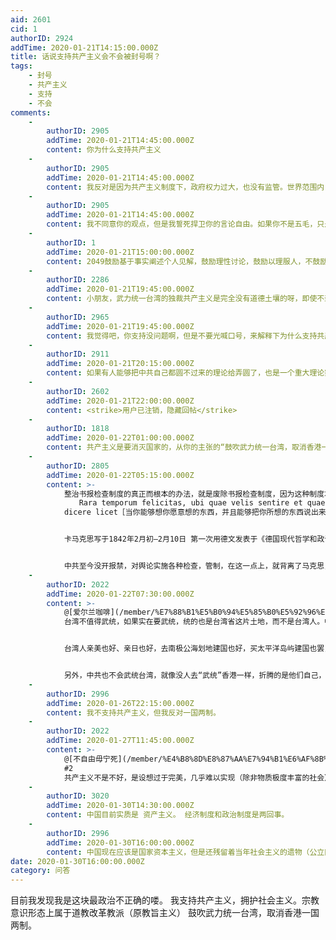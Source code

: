 ```yaml
---
aid: 2601
cid: 1
authorID: 2924
addTime: 2020-01-21T14:15:00.000Z
title: 话说支持共产主义会不会被封号啊？
tags:
    - 封号
    - 共产主义
    - 支持
    - 不会
comments:
    -
        authorID: 2905
        addTime: 2020-01-21T14:45:00.000Z
        content: 你为什么支持共产主义
    -
        authorID: 2905
        addTime: 2020-01-21T14:45:00.000Z
        content: 我反对是因为共产主义制度下，政府权力过大，也没有监管。世界范围内，没有任何成功的共产主义社会。并且共产主义会削弱劳动积极性。
    -
        authorID: 2905
        addTime: 2020-01-21T14:45:00.000Z
        content: 我不同意你的观点，但是我誓死捍卫你的言论自由。如果你不是五毛，只是自己认为共产主义是好的，那就欢迎来讨论。
    -
        authorID: 1
        addTime: 2020-01-21T15:00:00.000Z
        content: 2049鼓励基于事实阐述个人见解，鼓励理性讨论，鼓励以理服人，不鼓励空喊口号。
    -
        authorID: 2286
        addTime: 2020-01-21T19:45:00.000Z
        content: 小朋友，武力统一台湾的独裁共产主义是完全没有道德土壤的呀，即使不封号，跟封号有着一样的效果呀。
    -
        authorID: 2965
        addTime: 2020-01-21T19:45:00.000Z
        content: 我觉得吧，你支持没问题啊，但是不要光喊口号，来解释下为什么支持共产主义，武统台湾
    -
        authorID: 2911
        addTime: 2020-01-21T20:15:00.000Z
        content: 如果有人能够把中共自己都圆不过来的理论给弄圆了，也是一个重大理论突破。
    -
        authorID: 2602
        addTime: 2020-01-21T22:00:00.000Z
        content: <strike>用户已注销，隐藏回帖</strike>
    -
        authorID: 1818
        addTime: 2020-01-22T01:00:00.000Z
        content: 共产主义是要消灭国家的，从你的主张的“鼓吹武力统一台湾，取消香港一国两制”来看，这是共产主义的反面“国家主义”。
    -
        authorID: 2805
        addTime: 2020-01-22T05:15:00.000Z
        content: >-
            整治书报检查制度的真正而根本的办法，就是废除书报检查制度，因为这种制度本身是恶劣的，可是各种制度却比人更有力量。我们的意见可能是正确的，也可能是不正确的，不过无论如何，新的检查令终究会使普鲁士的作者要么获得更多的现实的自由，要么获得更多的观念的自由，也就是获得更多的意识。
            　　Rara temporum felicitas, ubi quae velis sentire et quae sentias
            dicere licet［当你能够想你愿意想的东西，并且能够把你所想的东西说出来的时候，这是非常幸福的时候］


            卡马克思写于1842年2月初—2月10日 第一次用德文发表于《德国现代哲学和政论界轶文集》1843年版第1卷 署名：莱茵省一居民


            中共至今没开报禁，对舆论实施各种检查，管制，在这一点上，就背离了马克思，是个叛徒。同1842年的普鲁士一个鸟样。
    -
        authorID: 2022
        addTime: 2020-01-22T07:30:00.000Z
        content: >-
            @[爱尔兰咖啡](/member/%E7%88%B1%E5%B0%94%E5%85%B0%E5%92%96%E5%95%A1) #6
            台湾不值得武统，如果实在要武统，统的也是台湾省这片土地，而不是台湾人。中国之所以强大，民族内生的凝聚力时第一位的，无论是核心的汉儒文化也好，或是笼统的中华民族泛中华概念也好，凝聚是所有进步、发展、强大的核心基础。


            台湾人亲美也好、亲日也好，去南极公海划地建国也好，买太平洋岛屿建国也罢，离心离德的台湾年轻人，中国的土地不欢迎他们。


            另外，中共也不会武统台湾，就像没人去“武统”香港一样，折腾的是他们自己，衰落的也是他们的经济。中共有很多的不足和缺点，但谈及中共这个体量的政府去“武统”港台，说得不好听些，怕是港台独派也太看得起自己了。
    -
        authorID: 2996
        addTime: 2020-01-26T22:15:00.000Z
        content: 我不支持共产主义，但我反对一国两制。
    -
        authorID: 2022
        addTime: 2020-01-27T11:45:00.000Z
        content: >-
            @[不自由毋宁死](/member/%E4%B8%8D%E8%87%AA%E7%94%B1%E6%AF%8B%E5%AE%81%E6%AD%BB)
            #2
            共产主义不是不好，是设想过于完美，几乎难以实现（除非物质极度丰富的社会）。目前中国也不是共产主义，而是社会主义（以集体利益为主，也保障个人利益）。
    -
        authorID: 3020
        addTime: 2020-01-30T14:30:00.000Z
        content: 中国目前实质是 资产主义。 经济制度和政治制度是两回事。
    -
        authorID: 2996
        addTime: 2020-01-30T16:00:00.000Z
        content: 中国现在应该是国家资本主义，但是还残留着当年社会主义的遗物（公立医疗，国企...）。
date: 2020-01-30T16:00:00.000Z
category: 问答
---
```


目前我发现我是这块最政治不正确的喽。 我支持共产主义，拥护社会主义。宗教意识形态上属于道教改革教派（原教旨主义） 鼓吹武力统一台湾，取消香港一国两制。
